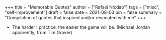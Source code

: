 +++
title = "Memorable Quotes"
author = ["Rafael Nicdao"]
tags = ["misc", "self-improvement"]
draft = false
date = 2021-08-03
pin = false
summary = "Compilation of quotes that inspired and/or resonated with me"
+++

-   The harder I practice, the easier the game will be.
    (Michael Jordan apparently, from Tim Grover)
